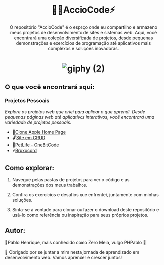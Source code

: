 


<h1 align="center">🧙‍♂️AccioCode⚡</h1>

<p align="center">O repositório "AccioCode" é o espaço onde eu compartilho e armazeno meus projetos de desenvolvimento de sites e sistemas web. Aqui, você encontrará uma coleção diversificada de projetos, desde pequenas demonstrações e exercícios de programação até aplicativos mais complexos e soluções inovadoras.<p/>
  
<h1 align="center">  

  ![giphy (2)](https://github.com/phpablo/AccioCodeProjetos/assets/13618424/64d35d94-d472-4544-8bd2-17b9aa1ffd13) 

</h1>

## O que você encontrará aqui:

### Projetos Pessoais
*Explore os projetos web que criei para aplicar o que aprendi. Desde pequenas páginas web até aplicativos interativos, você encontrará uma variedade de projetos pessoais.*

- 🍎[Clone Apple Home Page](https://github.com/phpablo/clone-homepage-apple)
- 🔓[Site em CRUD](https://github.com/phpablo/Projeto002BlogDoCRUD.git)
- 🐶[PetLife - OneBitCode](https://phpablo.github.io/Projeto003PetLife/)
- ⚡[Bruxocord](https://github.com/phpablo/Projeto004_Bruxocord)
  
## Como explorar: 

1. Navegue pelas pastas de projetos para ver o código e as demonstrações dos meus trabalhos.

2. Confira os exercícios e desafios que enfrentei, juntamente com minhas soluções.

3. Sinta-se à vontade para clonar ou fazer o download deste repositório e usá-lo como referência ou inspiração para seus próprios projetos.


## Autor:

🚀Pablo Henrique, mais conhecido como Zero Meia, vulgo PHPablo 🥇

🧠 Obrigado por se juntar a mim nesta jornada de aprendizado em desenvolvimento web. Vamos aprender e crescer juntos!


